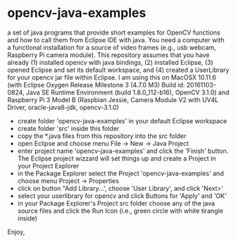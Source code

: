 # opencv-java-examples
a set of java programs that provide short examples for OpenCV functions and how to call them from Eclipse IDE with java. You need a computer with a functional installation for a source of video frames (e.g., usb webcam, Raspberry Pi camera module). This repository assumes that you have already (1) installed opencv with java bindings, (2) installed Eclipse, (3) opened Eclipse and set its default workspace, and (4) created a UserLibrary for your opencv jar file within Eclipse. I am using this on MacOSX 10.11.6 (with Eclipse Oxygen Release Milestone 3 (4.7.0 M3) Build id: 20161103-0824, Java SE Runtime Environment (build 1.8.0_112-b16), OpenCV 3.1.0) and Raspberry Pi 3 Model B (Raspbian Jessie, Camera Module V2 with UV4L Driver, oracle-java8-jdk, opencv-3.1.0)

   - create folder 'opencv-java-examples' in your default Eclipse workspace
   - create folder 'src' inside this folder
   - copy the *.java files from this repository into the src folder
   - open Eclipse and choose menu File -> New -> Java Project
   - enter project name 'opencv-java-examples' and click the 'Finish' button. The Eclipse project wizzard will set things up and create a Project in your Project Explorer
   - in the Package Explorer select the Project 'opencv-java-examples' and choose menu Project -> Properties
   - click on button "Add Library...', choose 'User Library', and click 'Next>'
   - select your userlibrary for opencv and click Buttons for 'Apply' and 'OK'
   - in your Package Explorer's Project src folder choose any of the java source files and click the Run Icon (i.e., green circle with white tirangle inside)

Enjoy,
